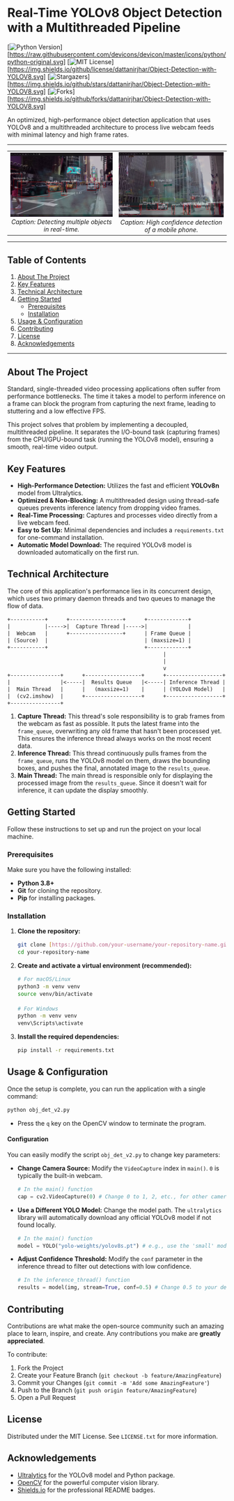 # Real-Time YOLOv8 Object Detection with a Multithreaded Pipeline

[![Python Version][python-shield]][https://raw.githubusercontent.com/devicons/devicon/master/icons/python/python-original.svg]
[![MIT License][license-shield]][https://img.shields.io/github/license/dattanirjhar/Object-Detection-with-YOLOV8.svg]
[![Stargazers][stars-shield]][https://img.shields.io/github/stars/dattanirjhar/Object-Detection-with-YOLOV8.svg]
[![Forks][forks-shield]][https://img.shields.io/github/forks/dattanirjhar/Object-Detection-with-YOLOV8.svg]

An optimized, high-performance object detection application that uses YOLOv8 and a multithreaded architecture to process live webcam feeds with minimal latency and high frame rates.

---

<table>
  <tr>
    <td align="center">
      <img src="assets/ss1.png" alt="Screenshot 1: Detecting a person and a laptop" width="400">
      <br>
      <em>Caption: Detecting multiple objects in real-time.</em>
    </td>
    <td align="center">
      <img src="assets/ss2.png" alt="Screenshot 2: Detecting a mobile phone" width="400">
      <br>
      <em>Caption: High confidence detection of a mobile phone.</em>
    </td>
  </tr>
</table>

---

## Table of Contents

1.  [About The Project](#about-the-project)
2.  [Key Features](#key-features)
3.  [Technical Architecture](#technical-architecture)
4.  [Getting Started](#getting-started)
    * [Prerequisites](#prerequisites)
    * [Installation](#installation)
5.  [Usage & Configuration](#usage--configuration)
6.  [Contributing](#contributing)
7.  [License](#license)
8.  [Acknowledgements](#acknowledgements)

---

## About The Project

Standard, single-threaded video processing applications often suffer from performance bottlenecks. The time it takes a model to perform inference on a frame can block the program from capturing the next frame, leading to stuttering and a low effective FPS.

This project solves that problem by implementing a decoupled, multithreaded pipeline. It separates the I/O-bound task (capturing frames) from the CPU/GPU-bound task (running the YOLOv8 model), ensuring a smooth, real-time video output.

## Key Features

-   **High-Performance Detection:** Utilizes the fast and efficient **YOLOv8n** model from Ultralytics.
-   **Optimized & Non-Blocking:** A multithreaded design using thread-safe queues prevents inference latency from dropping video frames.
-   **Real-Time Processing:** Captures and processes video directly from a live webcam feed.
-   **Easy to Set Up:** Minimal dependencies and includes a `requirements.txt` for one-command installation.
-   **Automatic Model Download:** The required YOLOv8 model is downloaded automatically on the first run.

## Technical Architecture

The core of this application's performance lies in its concurrent design, which uses two primary daemon threads and two queues to manage the flow of data.

```
+-----------+      +-----------------+      +-------------+
|           |----->|  Capture Thread |----->|             |
|  Webcam   |      +-----------------+      | Frame Queue |
| (Source)  |                               | (maxsize=1) |
+-----------+                               +-------------+
                                                  |
                                                  |
                                                  v
+----------------+      +------------------+      +------------------+
|                |<-----|  Results Queue   |<-----| Inference Thread |
|  Main Thread   |      |   (maxsize=1)    |      | (YOLOv8 Model)   |
|  (cv2.imshow)  |      +------------------+      +------------------+
+----------------+
```

1.  **Capture Thread:** This thread's sole responsibility is to grab frames from the webcam as fast as possible. It puts the latest frame into the `frame_queue`, overwriting any old frame that hasn't been processed yet. This ensures the inference thread always works on the most recent data.
2.  **Inference Thread:** This thread continuously pulls frames from the `frame_queue`, runs the YOLOv8 model on them, draws the bounding boxes, and pushes the final, annotated image to the `results_queue`.
3.  **Main Thread:** The main thread is responsible only for displaying the processed image from the `results_queue`. Since it doesn't wait for inference, it can update the display smoothly.

## Getting Started

Follow these instructions to set up and run the project on your local machine.

### Prerequisites

Make sure you have the following installed:
* **Python 3.8+**
* **Git** for cloning the repository.
* **Pip** for installing packages.

### Installation

1.  **Clone the repository:**
    ```sh
    git clone [https://github.com/your-username/your-repository-name.git](https://github.com/your-username/your-repository-name.git)
    cd your-repository-name
    ```

2.  **Create and activate a virtual environment (recommended):**
    ```sh
    # For macOS/Linux
    python3 -m venv venv
    source venv/bin/activate

    # For Windows
    python -m venv venv
    venv\Scripts\activate
    ```

3.  **Install the required dependencies:**
    ```sh
    pip install -r requirements.txt
    ```

## Usage & Configuration

Once the setup is complete, you can run the application with a single command:

```sh
python obj_det_v2.py
```
- Press the `q` key on the OpenCV window to terminate the program.

#### Configuration
You can easily modify the script `obj_det_v2.py` to change key parameters:

-   **Change Camera Source:** Modify the `VideoCapture` index in `main()`. `0` is typically the built-in webcam.
    ```python
    # In the main() function
    cap = cv2.VideoCapture(0) # Change 0 to 1, 2, etc., for other cameras
    ```

-   **Use a Different YOLO Model:** Change the model path. The `ultralytics` library will automatically download any official YOLOv8 model if not found locally.
    ```python
    # In the main() function
    model = YOLO("yolo-weights/yolov8s.pt") # e.g., use the 'small' model
    ```

-   **Adjust Confidence Threshold:** Modify the `conf` parameter in the inference thread to filter out detections with low confidence.
    ```python
    # In the inference_thread() function
    results = model(img, stream=True, conf=0.5) # Change 0.5 to your desired value
    ```

## Contributing

Contributions are what make the open-source community such an amazing place to learn, inspire, and create. Any contributions you make are **greatly appreciated**.

To contribute:
1.  Fork the Project
2.  Create your Feature Branch (`git checkout -b feature/AmazingFeature`)
3.  Commit your Changes (`git commit -m 'Add some AmazingFeature'`)
4.  Push to the Branch (`git push origin feature/AmazingFeature`)
5.  Open a Pull Request

## License

Distributed under the MIT License. See `LICENSE.txt` for more information.

## Acknowledgements
-   [Ultralytics](https://www.ultralytics.com/) for the YOLOv8 model and Python package.
-   [OpenCV](https://opencv.org/) for the powerful computer vision library.
-   [Shields.io](https://shields.io) for the professional README badges.

[python-shield]: https://img.shields.io/badge/Python-3.8+-blue.svg
[python-url]: https://www.python.org/
[license-shield]: https://img.shields.io/github/license/your-username/your-repository-name.svg
[license-url]: https://github.com/your-username/your-repository-name/blob/main/LICENSE.txt
[stars-shield]: https://img.shields.io/github/stars/your-username/your-repository-name.svg
[stars-url]: https://github.com/your-username/your-repository-name/stargazers
[forks-shield]: https://img.shields.io/github/forks/your-username/your-repository-name.svg
[forks-url]: https://github.com/your-username/your-repository-name/network/members

